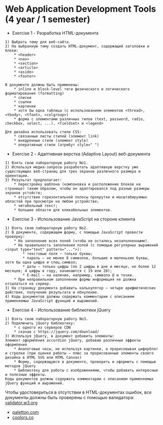 # Web Application Development Tools (4 year / 1 semester)

* Exercise 1 - Разработка HTML-документа
```
1) Выбрать тему для веб-сайта.
2) На выбранную тему создать HTML-документ, содержащий заголовки и блоки:
    * <header>
    * <nav>
    * <section>
    * <article>
    * <aside>
    * <footer>

В документе должны быть применены:
    * inline и block-level теги физического и логического форматирования (formatting)
    * списки
    * ссылки
    * картинки
    * хотя бы одна таблица (с использованием элементов <thread>, <tbody>, <tfoot>, <colgroup>)
    * форма с элементами различных типов (text, password, radio, checkbox, select, ...), <fieldset> и <legend>

Для дизайна использовать стили CSS:
    * связанные листы стилей (элемент link)
    * внедренные стили (элемент style)
    * оперативные стили (атрибут style=" ")
```

* Exercise 2 - Адаптивная верстка (Adaptive Layout) веб-документа
```
1) Взять свою лабораторную работу No1.
2) Используя медиа-запросы разработать адаптивную верстку уже существующих веб-страниц для трех экранов различного размера и ориентации.
3) Результат предполагает:
    * перестройку шаблона (компоновка и расположение блоков на странице) таким образом, чтобы он адаптировался под разные размеры экранов устойств;
    * отсутствие горизонтальной полосы прокрутки и масштабируемых областей при просмотре на любом устройстве;
    * читабельный текст;
    * большие области для кликабельных элементов.
```

* Exercise 3 - Использование JavaScript на стороне клиента
```
1) Взять свою лабораторную работу No2.
2) В документе, содержащем форму, с помощью JavaScript провести проверку:
    * На заполнение всех полей (чтобы не остались незаполненными).
    * На правильность заполнения полей (с помощью регулярных выражений <input type="text" pattern="...">):
        * текстовые поля – только буквы;
        * пароль – не менее 8 символов, большие и маленькие буквы, хотя бы одна цифра и спец.символ;
        * даты – только цифры (по 2 цифры в дне и месяце, не более 12 месяцев; 4 цифры в году, начинаются с 19 или 20);
        * E-mail – на наличие, например, символа @ и точки.
    * При неправильном заполнении формы информация не должна отсылаться на сервер.
3) На страницу документа добавить калькулятор – четыре арифметических действия, получение результата и обнуление.
4) Коды документов должны содержать комментарии с описанием применяемых JavaScript функций и выражений.
```

* Exercise 4 - Использование библиотеки jQuery
```
1) Взять свою лабораторную работу No3.
2) Подключить jQuery библиотеку:
    * с одного из серверов CDN
    * скачав с https://jquery.com/download/
3) Используя jQuery, в документ добавить элементы:
Элемент оформления accordion jQuery, добавив различные эффекты оформления
    * Аналоговые часы, не используя картинки, а прорисовывая циферблат и стрелки (при оценке работы – плюс за прорисованные элементы своего дизайна в HTML SVG или HTML Canvas)
    * Форму, содержащуюся в документе, проверить и оформить с помощью методов jQuery
    * Библиотеку для работы с изображениями, чтобы добавить интересные и полезные эффекты.
Коды документов должны содержать комментарии с описанием применяемых jQuery функций и выражений.
```

Чтобы удостовериться в отсутствии в HTML-документах ошибок, все документы должны быть проверены с помощью валидатора: [validator.w3.org](http://validator.w3.org/)
* [paletton.com](http://paletton.com/)
* [coolors.co](https://coolors.co/app/)
